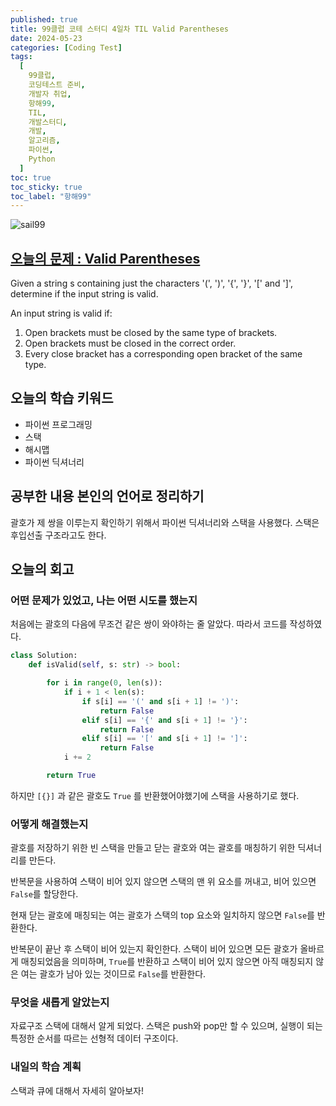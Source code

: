 ```yaml
---
published: true
title: 99클럽 코테 스터디 4일차 TIL Valid Parentheses
date: 2024-05-23
categories: [Coding Test]
tags:
  [
    99클럽,
    코딩테스트 준비,
    개발자 취업,
    항해99,
    TIL,
    개발스터디,
    개발,
    알고리즘,
    파이썬,
    Python
  ]
toc: true
toc_sticky: true
toc_label: "항해99"
---
```


<img alt='sail99' src="https://github.com/dev-woody/dev-woody.github.io/assets/87690037/9acd8a60-ff3e-48fb-a317-38c699c8bf0e" >

## [오늘의 문제 : Valid Parentheses](https://leetcode.com/problems/valid-parentheses/description/)

Given a string s containing just the characters '(', ')', '{', '}', '[' and ']', determine if the input string is valid.

An input string is valid if:

1. Open brackets must be closed by the same type of brackets.
2. Open brackets must be closed in the correct order.
3. Every close bracket has a corresponding open bracket of the same type.

## 오늘의 학습 키워드

- 파이썬 프로그래밍
- 스택
- 해시맵
- 파이썬 딕셔너리

## 공부한 내용 본인의 언어로 정리하기

괄호가 제 쌍을 이루는지 확인하기 위해서 파이썬 딕셔너리와 스택을 사용했다. 스택은 후입선출 구조라고도 한다.

## 오늘의 회고

### 어떤 문제가 있었고, 나는 어떤 시도를 했는지

처음에는 괄호의 다음에 무조건 같은 쌍이 와야하는 줄 알았다. 따라서 코드를 작성하였다.

```python
class Solution:
    def isValid(self, s: str) -> bool:

        for i in range(0, len(s)):
            if i + 1 < len(s):
                if s[i] == '(' and s[i + 1] != ')':
                    return False
                elif s[i] == '{' and s[i + 1] != '}':
                    return False
                elif s[i] == '[' and s[i + 1] != ']':
                    return False
            i += 2

        return True
```

하지만 `[{}]` 과 같은 괄호도 `True` 를 반환했어야했기에 스택을 사용하기로 했다.

### 어떻게 해결했는지

괄호를 저장하기 위한 빈 스택을 만들고 닫는 괄호와 여는 괄호를 매칭하기 위한 딕셔너리를 만든다.

반복문을 사용하여 스택이 비어 있지 않으면 스택의 맨 위 요소를 꺼내고, 비어 있으면 `False`를 할당한다.

현재 닫는 괄호에 매칭되는 여는 괄호가 스택의 top 요소와 일치하지 않으면 `False`를 반환한다.

반복문이 끝난 후 스택이 비어 있는지 확인한다. 스택이 비어 있으면 모든 괄호가 올바르게 매칭되었음을 의미하며, `True`를 반환하고 스택이 비어 있지 않으면 아직 매칭되지 않은 여는 괄호가 남아 있는 것이므로 `False`를 반환한다.

### 무엇을 새롭게 알았는지

자료구조 스택에 대해서 알게 되었다.
스택은 push와 pop만 할 수 있으며, 실행이 되는 특정한 순서를 따르는 선형적 데이터 구조이다.

### 내일의 학습 계획

스택과 큐에 대해서 자세히 알아보자!

